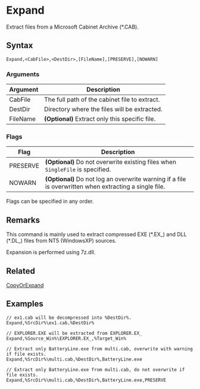 # Expand

Extract files from a Microsoft Cabinet Archive (*.CAB).

## Syntax

```pebakery
Expand,<CabFile>,<DestDir>,[FileName],[PRESERVE],[NOWARN]
```

### Arguments

| Argument | Description |
| --- | --- |
| CabFile | The full path of the cabinet file to extract. |
| DestDir | Directory where the files will be extracted. |
| FileName | **(Optional)** Extract only this specific file. |

### Flags

| Flag | Description |
| --- | --- |
| PRESERVE | **(Optional)** Do not overwrite existing files when `SingleFile` is specified. |
| NOWARN | **(Optional)** Do not log an overwrite warning if a file is overwritten when extracting a single file. |

Flags can be specified in any order.

## Remarks

This command is mainly used to extract compressed EXE (\*.EX\_) and DLL (\*.DL\_) files from NT5 (WindowsXP) sources.

Expansion is performed using 7z.dll.

## Related

[CopyOrExpand](./CopyOrExpand.md)

## Examples

```pebakery
// ex1.cab will be decompressed into %DestDir%.
Expand,%SrcDir%\ex1.cab,%DestDir%
```

```pebakery
// EXPLORER.EXE will be extracted from EXPLORER.EX_
Expand,%Source_Win%\EXPLORER.EX_,%Target_Win%
```

```pebakery
// Extract only BatteryLine.exe from multi.cab, overwrite with warning if file exists.
Expand,%SrcDir%\multi.cab,%DestDir%,BatteryLine.exe
```

```pebakery
// Extract only BatteryLine.exe from multi.cab, do not overwrite if file exists.
Expand,%SrcDir%\multi.cab,%DestDir%,BatteryLine.exe,PRESERVE
```

